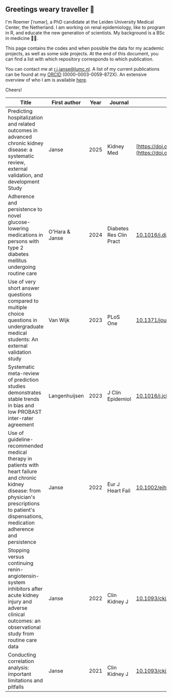 ## Greetings weary traveller :mage:

I'm Roemer [ˈrumər], a PhD candidate at the Leiden University Medical Center, the Netherland. I am working on renal epidemiology, like to program in R, and educate the new generation of scientists. My background is a BSc in medicine :man_health_worker:.

This page contains the codes and when possible the data for my academic projects, as well as some side projects. At the end of this document, you can find a list with which repository corresponds to which publication.

You can contact me at r.j.janse@lumc.nl. A list of my current publications can be found at my [ORCID](https://orcid.org/0000-0003-0059-872X) (0000-0003-0059-872X). An extensive overview of who I am is available [here](https://rjjanse.github.io). 

Cheers!

| Title                                       | First author | Year | Journal          | DOI                                                        | Repository                                                     |
|---------------------------------------------|--------------|------|------------------|------------------------------------------------------------|----------------------------------------------------------------|
|Predicting hospitalization and related outcomes in advanced chronic kidney disease: a systematic review, external validation, and development Study|Janse|2025|Kidney Med|[https://doi.org/10.1016/j.xkme.2025.101016](https://doi.org/10.1016/j.xkme.2025.101016)|[janse-2025-kme](https://github.com/rjjanse/janse-2025-kme)|
|Adherence and persistence to novel glucose-lowering medications in persons with type 2 diabetes mellitus undergoing routine care|O'Hara & Janse|2024|Diabetes Res Clin Pract|[10.1016/j.diabres.2024.111745](https://doi.org/10.1016/j.diabres.2024.111745)|[ohara_2024_drcp](https://github.com/rjjanse/ohara_2024_drcp)|
|Use of very short answer questions compared to multiple choice questions in undergraduate medical students: An external validation study|Van Wijk|2023|PLoS One|[10.1371/journal.pone.0288558](https://doi.org/10.1371/journal.pone.0288558)|[van_wijk-2023-plos_one](https://github.com/rjjanse/van_wijk-2023-plos_one)|
|Systematic meta-review of prediction studies demonstrates stable trends in bias and low PROBAST inter-rater agreement|Langenhuijsen|2023|J Clin Epidemiol|[10.1016/j.jclinepi.2023.04.012](https://doi.org/10.1016/j.jclinepi.2023.04.012)|[langenhuijsen-2023-jce](https://github.com/rjjanse/langenhuijsen-2023-jce)|
|Use of guideline-recommended medical therapy in patients with heart failure and chronic kidney disease: from physician's prescriptions to patient's dispensations, medication adherence and persistence|Janse|2022|Eur J Heart Fail|[10.1002/ejhf.2620](https://doi.org/10.1002/ejhf.2620)|[janse-2022-ejhf](https://github.com/rjjanse/janse-2022-ejhf)|
|Stopping versus continuing renin-angiotensin-system inhibitors after acute kidney injury and adverse clinical outcomes: an observational study from routine care data| Janse        | 2022 | Clin Kidney J    | [10.1093/ckj/sfac003](https://doi.org/10.1093/ckj/sfac003) | [janse-2022-ckj](https://github.com/rjjanse/janse-2022-ckj)    |
|Conducting correlation analysis: important limitations and pitfalls | Janse        | 2021 | Clin Kidney J    | [10.1093/ckj/sfab085](https://doi.org/10.1093/ckj/sfab085) | [janse-2021-ckj](https://github.com/rjjanse/janse-2021-ckj)    |
